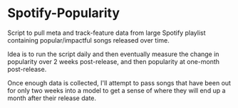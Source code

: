 # Spotify-Popularity
Script to pull meta and track-feature data from large Spotify playlist containing popular/impactful songs released over time. 

Idea is to run the script daily and then eventually measure the change in popularity over 2 weeks post-release, and then popularity at one-month post-release.

Once enough data is collected, I'll attempt to pass songs that have been out for only two weeks into a model to get a sense of where they will end up a month after their release date. 

